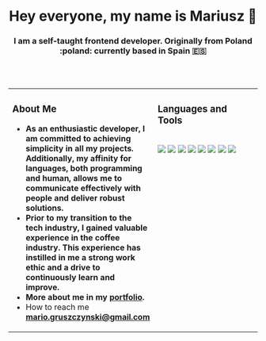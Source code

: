 #    <h1 align="center">Hey everyone, my name is Mariusz :wave:</h1>

<h3 align="center">I am a self-taught frontend developer. Originally from Poland :poland: currently based in Spain 🇪🇸</h3>
<br />
<br />





<table><tr><td valign="top" width="50%">


### **About Me**


+  **As an enthusiastic developer, I am committed to achieving simplicity in all my projects. Additionally, my affinity for languages, both programming and human, allows me to communicate effectively with people and deliver robust solutions.**
+  **Prior to my transition to the tech industry, I gained valuable experience in the coffee industry. This experience has instilled in me a strong work ethic and a drive to continuously learn and improve.**
+  **More about me in my [portfolio](https://www.mariuszgruszczynski.com/).**
+   How to reach me **mario.gruszczynski@gmail.com**
  
</td><td valign="top" width="50%">

<h3> Languages and Tools</h3>
  <br />
  
  <img src="https://img.shields.io/badge/Skill-HTML5-informational?style=flat-square&logo=html5&logoColor=white" />
  <img src="https://img.shields.io/badge/Skill-Css3-informational?style=flat&logo=css3&logoColor=white" />
  <img src="https://img.shields.io/badge/Skill-Sass-informational?style=flat&logo=sass&logoColor=white" />
  <img src="https://img.shields.io/badge/Skill-JavaScript-informational?style=flat&logo=javascript&logoColor=white&color=4AB197" />
  <img src="https://img.shields.io/badge/Skill-VSCode-informational?style=flat&logo=visual-studio-code&logoColor=white" />
  <img src="https://img.shields.io/badge/Skill-Git-informational?style=flat&logo=git&logoColor=white" />
  <img src="https://img.shields.io/badge/Skill-github-informational?style=flat&logo=github&logoColor=white" />
  <img src="https://img.shields.io/badge/Skill-GSAP-informational?style=flat&logo=greensock&logoColor=white" />
  
 </tr></tr></table>







